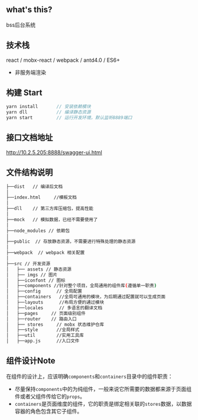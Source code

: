## what's this?

bss后台系统<br/>

## 技术栈
react / mobx-react / webpack / antd4.0 / ES6+

<ul>
 <li>非服务端渲染</li>
</ul>

## 构建 Start

```javascript
yarn install       // 安装依赖模块
yarn dll           // 编译静态资源
yarn start         // 运行开发环境，默认监听8889端口
```

## 接口文档地址
http://10.2.5.205:8888/swagger-ui.html

## 文件结构说明
```bash
├──dist   // 编译后文档  
│
├──index.html     //模板文档  
│
├──dll    // 第三方库压缩包，提高性能 
│ 
├──mock   // 模拟数据，已经不需要使用了 
│ 
├──node_modules // 依赖包 
│ 
├──public  // 存放静态资源，不需要进行特殊处理的静态资源 
│ 
├──webpack  // webpack 相关配置 
│
├──src // 开发资源 
│   ├── assets // 静态资源 
│   ├── imgs // 图片 
│   ├──iconfont // 图标 
│   ├──components //针对整个项目，全局通用的组件库(遵循单一职责) 
│   ├──config      // 全局配置 
│   ├──containers   //全局可通用的模块，为后期通过配置就可以生成页面 
│   ├──layouts      //布局方便的通过模块 
│   ├──locales      // 多语言的翻译文档 
│   ├──pages     // 页面级别组件 
│   ├──router    // 路由入口 
│   ├── stores     // mobx 状态维护仓库 
│   ├──style       //全局样式 
│   ├──util        //实用工具库 
│   ├──app.js      //入口文件 

```


## 组件设计Note
在组件的设计上，应该明确`components`和`containers`目录中的组件职责：
- 尽量保持`components`中的为纯组件，一般来说它所需要的数据都来源于页面组件或者父组件传给它的`props`。
- `containers`是页面维度的组件，它的职责是绑定相关联的`stores`数据，以数据容器的角色包含其它子组件。
